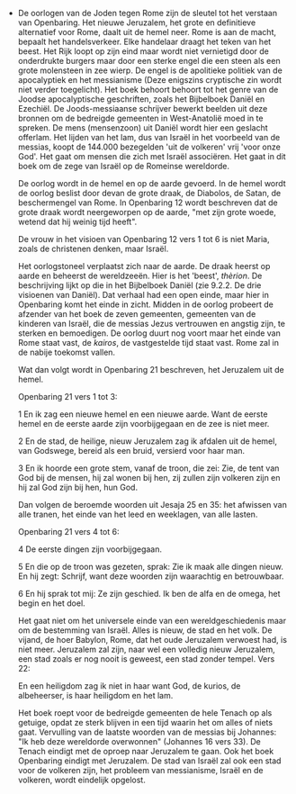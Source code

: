 - De oorlogen van de Joden tegen Rome zijn de sleutel tot het verstaan van Openbaring. Het nieuwe Jeruzalem, het grote en definitieve alternatief voor Rome, daalt uit de hemel neer. Rome is aan de macht, bepaalt het handelsverkeer.  Elke handelaar draagt het teken van het beest. Het Rijk loopt op zijn eind maar wordt niet vernietigd door de onderdrukte burgers maar door een sterke engel die een steen als een grote molensteen in zee wierp. De engel is de apolitieke politiek van de apocalyptiek en het messianisme (Deze enigszins cryptische zin wordt niet verder toegelicht). Het boek behoort behoort tot het genre van de Joodse apocalyptische geschriften, zoals het Bijbelboek Daniël en Ezechiël. De Joods-messiaanse schrijver bewerkt beelden uit deze bronnen om de bedreigde gemeenten in West-Anatolië moed in te spreken. De mens (mensenzoon) uit Daniël wordt hier een geslacht offerlam. Het lijden van het lam, dus van Israël in het voorbeeld van de messias, koopt de 144.000 bezegelden 'uit de volkeren' vrij 'voor onze God'. Het gaat om mensen die zich met Israël associëren. Het gaat in dit boek om de zege van Israël op de Romeinse wereldorde. 
  
  De oorlog wordt in de hemel en op de aarde gevoerd. In de hemel wordt de oorlog beslist door devan de grote draak, de Diabolos, de Satan, de beschermengel van Rome. In Openbaring 12 wordt beschreven dat de grote draak wordt neergeworpen op de aarde, "met zijn grote woede, wetend dat hij weinig tijd heeft".
  
  De vrouw in het visioen van Openbaring 12 vers 1 tot 6 is niet Maria, zoals de christenen denken, maar Israël. 
  
  Het oorlogstoneel verplaatst zich naar de aarde. De draak heerst op aarde en beheerst de wereldzeeën. Hier is het 'beest', *thèrion*. De beschrijving lijkt op die in het Bijbelboek Daniël (zie 9.2.2. De drie visioenen van Daniël). Dat verhaal had een open einde, maar hier in Openbaring komt het einde in zicht. Midden in de oorlog probeert de afzender van het boek de zeven gemeenten, gemeenten van de kinderen van Israël, die de messias Jezus vertrouwen en angstig zijn, te sterken en bemoedigen. De oorlog duurt nog voort maar het einde van Rome staat vast, de *kairos*, de vastgestelde tijd staat vast. Rome zal in de nabije toekomst vallen. 
  
  Wat dan volgt wordt in Openbaring 21 beschreven, het Jeruzalem uit de hemel. 
  
  Openbaring 21 vers 1 tot 3:
  
  1 
  En ik zag een nieuwe hemel en een nieuwe aarde.
  Want de eerste hemel en de eerste aarde zijn voorbijgegaan
  en de zee is niet meer.
  
  2 
  En de stad, de heilige, nieuw Jeruzalem
  zag ik afdalen uit de hemel, van Godswege,
  bereid als een bruid, versierd voor haar man.
  
  3
  En ik hoorde een grote stem, vanaf de troon, die zei:
  Zie, de tent van God bij de mensen,
  hij zal wonen bij hen,
  zij zullen zijn volkeren zijn
  en hij zal God zijn bij hen, hun God.
  
  Dan volgen de beroemde woorden uit Jesaja 25 en 35: het afwissen van alle tranen, het einde van het leed en weeklagen, van alle lasten.
  
  Openbaring 21 vers 4 tot 6:
  
  4
  De eerste dingen zijn voorbijgegaan. 
  
  5
  En die op de troon was gezeten, sprak:
  Zie ik maak alle dingen nieuw. 
  En hij zegt: 
  Schrijf, want deze woorden zijn waarachtig en betrouwbaar. 
  
  6
  En hij sprak tot mij:
  Ze zijn geschied.
  Ik ben de alfa en de omega,
  het begin en het doel. 
  
  Het gaat niet om het universele einde van een wereldgeschiedenis maar om de bestemming van Israël. Alles is nieuw, de stad en het volk. De vijand, de hoer Babylon, Rome, dat het oude Jeruzalem verwoest had, is niet meer. Jeruzalem zal zijn, naar wel een volledig nieuw Jeruzalem, een stad zoals er nog nooit is geweest, een stad zonder tempel. Vers 22: 
  
  En een heiligdom zag ik niet in haar
  want God, de kurios, de albeheerser, is haar heiligdom
  en het lam. 
  
  Het boek roept voor de bedreigde gemeenten de hele Tenach op als getuige, opdat ze sterk blijven in een tijd waarin het om alles of niets gaat. Vervulling van de laatste woorden van de messias bij Johannes: "Ik heb deze wereldorde overwonnen" (Johannes 16 vers 33). De Tenach eindigt met de oproep naar Jeruzalem te gaan. Ook het boek Openbaring eindigt met Jeruzalem. De stad van Israël zal ook een stad voor de volkeren zijn, het probleem van messianisme, Israël en de volkeren, wordt eindelijk opgelost.